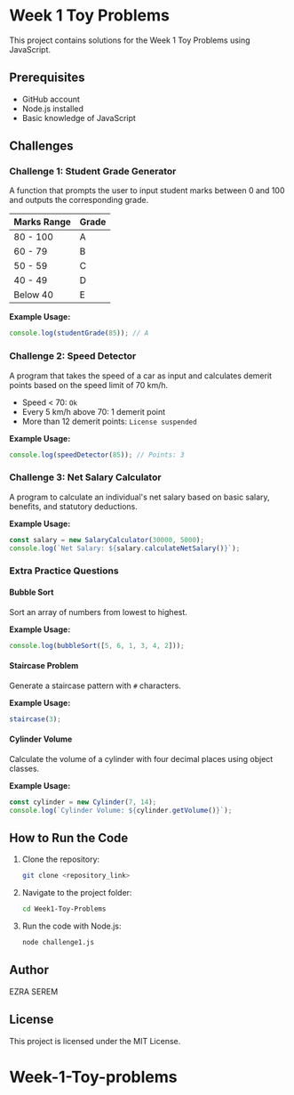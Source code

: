 # Week 1 Toy Problems

This project contains solutions for the Week 1 Toy Problems using JavaScript.

## Prerequisites
- GitHub account
- Node.js installed
- Basic knowledge of JavaScript

## Challenges
### Challenge 1: Student Grade Generator
A function that prompts the user to input student marks between 0 and 100 and outputs the corresponding grade.

| Marks Range  | Grade |
|-------------|-------|
| 80 - 100    | A     |
| 60 - 79     | B     |
| 50 - 59     | C     |
| 40 - 49     | D     |
| Below 40    | E     |

**Example Usage:**
```javascript
console.log(studentGrade(85)); // A
```

### Challenge 2: Speed Detector
A program that takes the speed of a car as input and calculates demerit points based on the speed limit of 70 km/h.

- Speed < 70: `Ok`
- Every 5 km/h above 70: 1 demerit point
- More than 12 demerit points: `License suspended`

**Example Usage:**
```javascript
console.log(speedDetector(85)); // Points: 3
```

### Challenge 3: Net Salary Calculator
A program to calculate an individual's net salary based on basic salary, benefits, and statutory deductions.

**Example Usage:**
```javascript
const salary = new SalaryCalculator(30000, 5000);
console.log(`Net Salary: ${salary.calculateNetSalary()}`);
```

### Extra Practice Questions
#### Bubble Sort
Sort an array of numbers from lowest to highest.

**Example Usage:**
```javascript
console.log(bubbleSort([5, 6, 1, 3, 4, 2]));
```

#### Staircase Problem
Generate a staircase pattern with `#` characters.

**Example Usage:**
```javascript
staircase(3);
```

#### Cylinder Volume
Calculate the volume of a cylinder with four decimal places using object classes.

**Example Usage:**
```javascript
const cylinder = new Cylinder(7, 14);
console.log(`Cylinder Volume: ${cylinder.getVolume()}`);
```

## How to Run the Code
1. Clone the repository:
   ```bash
   git clone <repository_link>
   ```
2. Navigate to the project folder:
   ```bash
   cd Week1-Toy-Problems
   ```
3. Run the code with Node.js:
   ```bash
   node challenge1.js
   ```

## Author
EZRA SEREM

## License
This project is licensed under the MIT License.
# Week-1-Toy-problems
